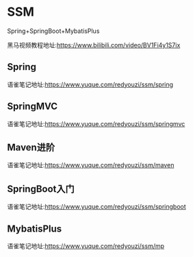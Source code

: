 

# SSM

Spring+SpringBoot+MybatisPlus

黑马视频教程地址:https://www.bilibili.com/video/BV1Fi4y1S7ix

## Spring

语雀笔记地址:https://www.yuque.com/redyouzi/ssm/spring

## SpringMVC

语雀笔记地址:https://www.yuque.com/redyouzi/ssm/springmvc

## Maven进阶

语雀笔记地址:https://www.yuque.com/redyouzi/ssm/maven

## SpringBoot入门

语雀笔记地址:https://www.yuque.com/redyouzi/ssm/springboot

## MybatisPlus

语雀笔记地址:https://www.yuque.com/redyouzi/ssm/mp
